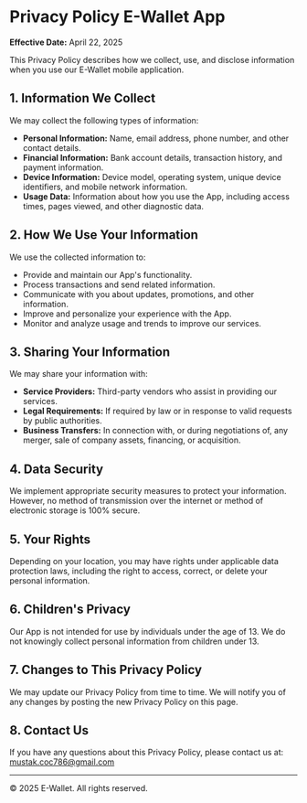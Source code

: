 # Privacy Policy E-Wallet App

**Effective Date:** April 22, 2025

This Privacy Policy describes how we collect, use, and disclose information when you use our E-Wallet mobile application.

## 1. Information We Collect

We may collect the following types of information:

- **Personal Information:** Name, email address, phone number, and other contact details.
- **Financial Information:** Bank account details, transaction history, and payment information.
- **Device Information:** Device model, operating system, unique device identifiers, and mobile network information.
- **Usage Data:** Information about how you use the App, including access times, pages viewed, and other diagnostic data.

## 2. How We Use Your Information

We use the collected information to:

- Provide and maintain our App's functionality.
- Process transactions and send related information.
- Communicate with you about updates, promotions, and other information.
- Improve and personalize your experience with the App.
- Monitor and analyze usage and trends to improve our services.

## 3. Sharing Your Information

We may share your information with:

- **Service Providers:** Third-party vendors who assist in providing our services.
- **Legal Requirements:** If required by law or in response to valid requests by public authorities.
- **Business Transfers:** In connection with, or during negotiations of, any merger, sale of company assets, financing, or acquisition.

## 4. Data Security

We implement appropriate security measures to protect your information. However, no method of transmission over the internet or method of electronic storage is 100% secure.

## 5. Your Rights

Depending on your location, you may have rights under applicable data protection laws, including the right to access, correct, or delete your personal information.

## 6. Children's Privacy

Our App is not intended for use by individuals under the age of 13. We do not knowingly collect personal information from children under 13.

## 7. Changes to This Privacy Policy

We may update our Privacy Policy from time to time. We will notify you of any changes by posting the new Privacy Policy on this page.

## 8. Contact Us

If you have any questions about this Privacy Policy, please contact us at: [mustak.coc786@gmail.com](mailto:mustak.coc786@gmail.com)

---

© 2025 E-Wallet. All rights reserved.
